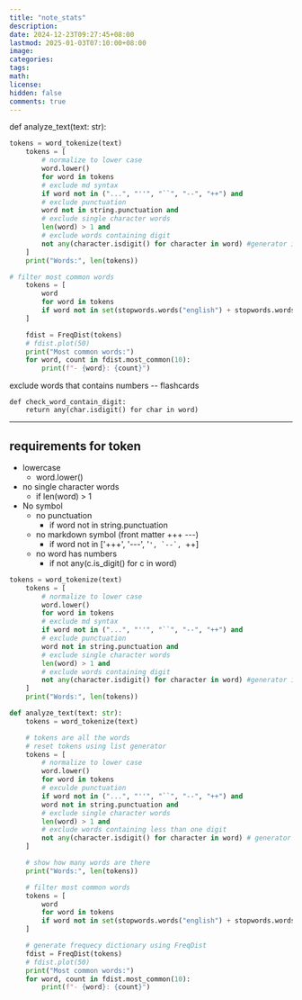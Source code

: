 ```yaml
---
title: "note_stats"
description: 
date: 2024-12-23T09:27:45+08:00
lastmod: 2025-01-03T07:10:00+08:00
image: 
categories: 
tags: 
math: 
license: 
hidden: false
comments: true
---
```


def analyze_text(text: str):
``` python
tokens = word_tokenize(text)
    tokens = [
        # normalize to lower case
        word.lower()
        for word in tokens
        # exclude md syntax
        if word not in ("...", "''", "``", "--", "++") and
        # exclude punctuation
        word not in string.punctuation and
        # exclude single character words
        len(word) > 1 and
        # exclude words containing digit
        not any(character.isdigit() for character in word) #generator is allowed to be used in any()
    ]
    print("Words:", len(tokens))

# filter most common words
    tokens = [
        word
        for word in tokens
        if word not in set(stopwords.words("english") + stopwords.words("german"))
    ]

    fdist = FreqDist(tokens)
    # fdist.plot(50)
    print("Most common words:")
    for word, count in fdist.most_common(10):
        print(f"- {word}: {count}")
```
 exclude words that contains numbers -- flashcards 
```
def check_word_contain_digit:
	return any(char.isdigit() for char in word)
```
---
## requirements for token
- lowercase
	- word.lower()
- no single character words
	- if len(word) > 1
- No symbol
	- no punctuation
		- if word not in string.punctuation
	- no markdown symbol (front matter +++ ---)
		- if word not in ['+++', '---', '``', `--`, ``++]
	- no word has numbers
		- if not any(c.is_digit() for c in word)
```python
tokens = word_tokenize(text)
    tokens = [
        # normalize to lower case
        word.lower()
        for word in tokens
        # exclude md syntax
        if word not in ("...", "''", "``", "--", "++") and
        # exclude punctuation
        word not in string.punctuation and
        # exclude single character words
        len(word) > 1 and
        # exclude words containing digit
        not any(character.isdigit() for character in word) #generator is allowed to be used in any()
    ]
    print("Words:", len(tokens))
```


```python
def analyze_text(text: str):
    tokens = word_tokenize(text)

	# tokens are all the words
	# reset tokens using list generator
    tokens = [
        # normalize to lower case
        word.lower()
        for word in tokens
        # exculde punctuation
        if word not in ("...", "''", "``", "--", "++") and
        word not in string.punctuation and
        # exclude single character words
        len(word) > 1 and
        # exclude words containing less than one digit
        not any(character.isdigit() for character in word) # generator is allowed to be used in any()
    ]

	# show how many words are there
    print("Words:", len(tokens))

    # filter most common words
    tokens = [
        word
        for word in tokens
        if word not in set(stopwords.words("english") + stopwords.words("german"))
    ]

	# generate frequecy dictionary using FreqDist
    fdist = FreqDist(tokens)
    # fdist.plot(50)
    print("Most common words:")
    for word, count in fdist.most_common(10):
        print(f"- {word}: {count}")
```
